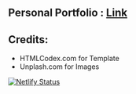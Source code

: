 ## Personal Portfolio : [Link](https://pradhansaroj.com.np)

## Credits:
- HTMLCodex.com for Template
- Unplash.com for Images

[![Netlify Status](https://api.netlify.com/api/v1/badges/b791cff5-6850-4621-96f5-c553f09b6c09/deploy-status)](https://app.netlify.com/sites/pradhansaroj-v2/deploys)